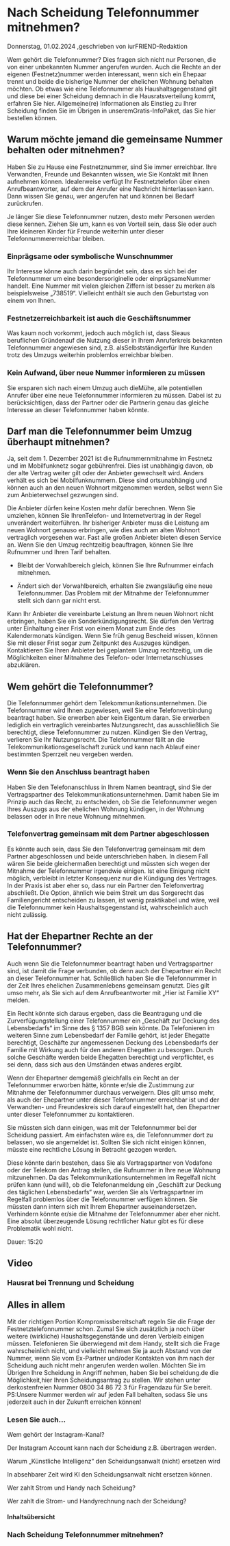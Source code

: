 # Nach Scheidung Telefonnummer mitnehmen?

Donnerstag, 01.02.2024 ,geschrieben von iurFRIEND-Redaktion

Wem gehört die Telefonnummer? Dies fragen sich nicht nur Personen, die von einer unbekannten Nummer angerufen wurden. Auch die Rechte an der eigenen (Festnetz)nummer werden interessant, wenn sich ein Ehepaar trennt und beide die bisherige Nummer der ehelichen Wohnung behalten möchten. Ob etwas wie eine Telefonnummer als Haushaltsgegenstand gilt und diese bei einer Scheidung demnach in die Hausratsverteilung kommt, erfahren Sie hier. Allgemeine(re) Informationen als Einstieg zu Ihrer Scheidung finden Sie im Übrigen in unseremGratis-InfoPaket, das Sie hier bestellen können.

## Warum möchte jemand die gemeinsame Nummer behalten oder mitnehmen?

Haben Sie zu Hause eine Festnetznummer, sind Sie immer erreichbar. Ihre Verwandten, Freunde und Bekannten wissen, wie Sie Kontakt mit Ihnen aufnehmen können. Idealerweise verfügt Ihr Festnetztelefon über einen Anrufbeantworter, auf dem der Anrufer eine Nachricht hinterlassen kann. Dann wissen Sie genau, wer angerufen hat und können bei Bedarf zurückrufen.

Je länger Sie diese Telefonnummer nutzen, desto mehr Personen werden diese kennen. Ziehen Sie um, kann es von Vorteil sein, dass Sie oder auch Ihre kleineren Kinder für Freunde weiterhin unter dieser Telefonnummererreichbar bleiben.

### Einprägsame oder symbolische Wunschnummer

Ihr Interesse könne auch darin begründet sein, dass es sich bei der Telefonnummer um eine besondersoriginelle oder einprägsameNummer handelt. Eine Nummer mit vielen gleichen Ziffern ist besser zu merken als beispielsweise „738519“. Vielleicht enthält sie auch den Geburtstag von einem von Ihnen.

### Festnetzerreichbarkeit ist auch die Geschäftsnummer

Was kaum noch vorkommt, jedoch auch möglich ist, dass Sieaus beruflichen Gründenauf die Nutzung dieser in Ihrem Anruferkreis bekannten Telefonnummer angewiesen sind, z.B. alsSelbstständigerfür Ihre Kunden trotz des Umzugs weiterhin problemlos erreichbar bleiben.

### Kein Aufwand, über neue Nummer informieren zu müssen

Sie ersparen sich nach einem Umzug auch dieMühe, alle potentiellen Anrufer über eine neue Telefonnummer informieren zu müssen. Dabei ist zu berücksichtigen, dass der Partner oder die Partnerin genau das gleiche Interesse an dieser Telefonnummer haben könnte.

## Darf man die Telefonnummer beim Umzug überhaupt mitnehmen?

Ja, seit dem 1. Dezember 2021 ist die Rufnummernmitnahme im Festnetz und im Mobilfunknetz sogar gebührenfrei. Dies ist unabhängig davon, ob der alte Vertrag weiter gilt oder der Anbieter gewechselt wird. Anders verhält es sich bei Mobilfunknummern. Diese sind ortsunabhängig und können auch an den neuen Wohnort mitgenommen werden, selbst wenn Sie zum Anbieterwechsel gezwungen sind.

Die Anbieter dürfen keine Kosten mehr dafür berechnen. Wenn Sie umziehen, können Sie IhrenTelefon- und Internetvertrag in der Regel unverändert weiterführen. Ihr bisheriger Anbieter muss die Leistung am neuen Wohnort genauso erbringen, wie dies auch am alten Wohnort vertraglich vorgesehen war. Fast alle großen Anbieter bieten diesen Service an. Wenn Sie den Umzug rechtzeitig beauftragen, können Sie Ihre Rufnummer und Ihren Tarif behalten.

- Bleibt der Vorwahlbereich gleich, können Sie Ihre Rufnummer einfach mitnehmen.

- Ändert sich der Vorwahlbereich, erhalten Sie zwangsläufig eine neue Telefonnummer. Das Problem mit der Mitnahme der Telefonnummer stellt sich dann gar nicht erst.

Kann Ihr Anbieter die vereinbarte Leistung an Ihrem neuen Wohnort nicht erbringen, haben Sie ein Sonderkündigungsrecht. Sie dürfen den Vertrag unter Einhaltung einer Frist von einem Monat zum Ende des Kalendermonats kündigen. Wenn Sie früh genug Bescheid wissen, können Sie mit dieser Frist sogar zum Zeitpunkt des Auszuges kündigen. Kontaktieren Sie Ihren Anbieter bei geplantem Umzug rechtzeitig, um die Möglichkeiten einer Mitnahme des Telefon- oder Internetanschlusses abzuklären.

## Wem gehört die Telefonnummer?

Die Telefonnummer gehört dem Telekommunikationsunternehmen. Die Telefonnummer wird Ihnen zugewiesen, weil Sie eine Telefonverbindung beantragt haben. Sie erwerben aber kein Eigentum daran. Sie erwerben lediglich ein vertraglich vereinbartes Nutzungsrecht, das ausschließlich Sie berechtigt, diese Telefonnummer zu nutzen. Kündigen Sie den Vertrag, verlieren Sie Ihr Nutzungsrecht. Die Telefonnummer fällt an die Telekommunikationsgesellschaft zurück und kann nach Ablauf einer bestimmten Sperrzeit neu vergeben werden.

### Wenn Sie den Anschluss beantragt haben

Haben Sie den Telefonanschluss in Ihrem Namen beantragt, sind Sie der Vertragspartner des Telekommunikationsunternehmen. Damit haben Sie im Prinzip auch das Recht, zu entscheiden, ob Sie die Telefonnummer wegen Ihres Auszugs aus der ehelichen Wohnung kündigen, in der Wohnung belassen oder in Ihre neue Wohnung mitnehmen.

### Telefonvertrag gemeinsam mit dem Partner abgeschlossen

Es könnte auch sein, dass Sie den Telefonvertrag gemeinsam mit dem Partner abgeschlossen und beide unterschrieben haben. In diesem Fall wären Sie beide gleichermaßen berechtigt und müssten sich wegen der Mitnahme der Telefonnummer irgendwie einigen. Ist eine Einigung nicht möglich, verbleibt in letzter Konsequenz nur die Kündigung des Vertrages. In der Praxis ist aber eher so, dass nur ein Partner den Telefonvertrag abschließt. Die Option, ähnlich wie beim Streit um das Sorgerecht das Familiengericht entscheiden zu lassen, ist wenig praktikabel und wäre, weil die Telefonnummer kein Haushaltsgegenstand ist, wahrscheinlich auch nicht zulässig.

## Hat der Ehepartner Rechte an der Telefonnummer?

Auch wenn Sie die Telefonnummer beantragt haben und Vertragspartner sind, ist damit die Frage verbunden, ob denn auch der Ehepartner ein Recht an dieser Telefonnummer hat. Schließlich haben Sie die Telefonnummer in der Zeit Ihres ehelichen Zusammenlebens gemeinsam genutzt. Dies gilt umso mehr, als Sie sich auf dem Anrufbeantworter mit „Hier ist Familie XY“ melden.

Ein Recht könnte sich daraus ergeben, dass die Beantragung und die Zurverfügungstellung einer Telefonnummer ein „Geschäft zur Deckung des Lebensbedarfs“ im Sinne des § 1357 BGB sein könnte. Da Telefonieren im weiteren Sinne zum Lebensbedarf der Familie gehört, ist jeder Ehegatte berechtigt, Geschäfte zur angemessenen Deckung des Lebensbedarfs der Familie mit Wirkung auch für den anderen Ehegatten zu besorgen. Durch solche Geschäfte werden beide Ehegatten berechtigt und verpflichtet, es sei denn, dass sich aus den Umständen etwas anderes ergibt.

Wenn der Ehepartner demgemäß gleichfalls ein Recht an der Telefonnummer erworben hätte, könnte er/sie die Zustimmung zur Mitnahme der Telefonnummer durchaus verweigern. Dies gilt umso mehr, als auch der Ehepartner unter dieser Telefonnummer erreichbar ist und der Verwandten- und Freundeskreis sich darauf eingestellt hat, den Ehepartner unter dieser Telefonnummer zu kontaktieren.

Sie müssten sich dann einigen, was mit der Telefonnummer bei der Scheidung passiert. Am einfachsten wäre es, die Telefonnummer dort zu belassen, wo sie angemeldet ist. Sollten Sie sich nicht einigen können, müsste eine rechtliche Lösung in Betracht gezogen werden.

Diese könnte darin bestehen, dass Sie als Vertragspartner von Vodafone oder der Telekom den Antrag stellen, die Rufnummer in Ihre neue Wohnung mitzunehmen. Da das Telekommunikationsunternehmen im Regelfall nicht prüfen kann (und will), ob die Telefonanmeldung ein „Geschäft zur Deckung des täglichen Lebensbedarfs“ war, werden Sie als Vertragspartner im Regelfall problemlos über die Telefonnummer verfügen können. Sie müssten dann intern sich mit Ihrem Ehepartner auseinandersetzen. Verhindern könnte er/sie die Mitnahme der Telefonnummer aber eher nicht. Eine absolut überzeugende Lösung rechtlicher Natur gibt es für diese Problematik wohl nicht.

Dauer: 15:20

## Video

### Hausrat bei Trennung und Scheidung

## Alles in allem

Mit der richtigen Portion Kompromissbereitschaft regeln Sie die Frage der Festnetztelefonnummer schon. Zumal Sie sich zusätzlich ja noch über weitere (wirkliche) Haushaltsgegenstände und deren Verbleib einigen müssen. Telefonieren Sie überwiegend mit dem Handy, stellt sich die Frage wahrscheinlich nicht, und vielleicht nehmen Sie ja auch Abstand von der Nummer, wenn Sie vom Ex-Partner und/oder Kontakten von ihm nach der Scheidung auch nicht mehr angerufen werden wollen. Möchten Sie im Übrigen Ihre Scheidung in Angriff nehmen, haben Sie bei scheidung.de die Möglichkeit,hier Ihren Scheidungsantrag zu stellen. Wir stehen unter derkostenfreien Nummer 0800 34 86 72 3 für Fragendazu für Sie bereit. PS:Unsere Nummer werden wir auf jeden Fall behalten, sodass Sie uns jederzeit auch in der Zukunft erreichen können!

### Lesen Sie auch...

Wem gehört der Instagram-Kanal?

Der Instagram Account kann nach der Scheidung z.B. übertragen werden.

Warum „Künstliche Intelligenz“ den Scheidungsanwalt (nicht) ersetzen wird

In absehbarer Zeit wird KI den Scheidungsanwalt nicht ersetzen können.

Wer zahlt Strom und Handy nach Scheidung?

Wer zahlt die Strom- und Handyrechnung nach der Scheidung?

#### Inhaltsübersicht

### Nach Scheidung Telefonnummer mitnehmen?